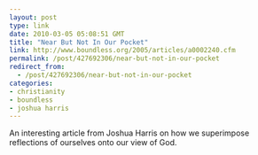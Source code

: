 ```yaml
---
layout: post
type: link
date: 2010-03-05 05:08:51 GMT
title: "Near But Not In Our Pocket"
link: http://www.boundless.org/2005/articles/a0002240.cfm
permalink: /post/427692306/near-but-not-in-our-pocket
redirect_from: 
  - /post/427692306/near-but-not-in-our-pocket
categories:
- christianity
- boundless
- joshua harris
---
```

An interesting article from Joshua Harris on how we superimpose reflections of ourselves onto our view of God.